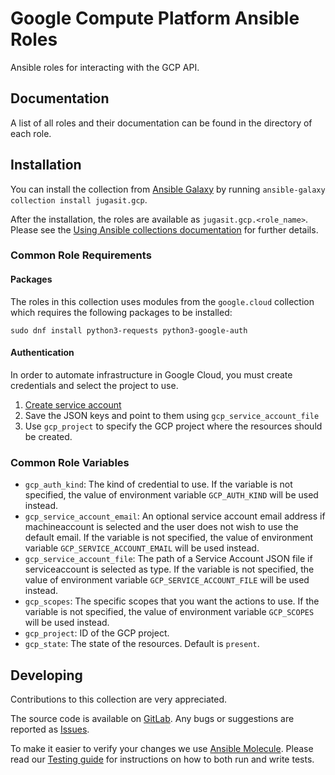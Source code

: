 # Google Compute Platform Ansible Roles

Ansible roles for interacting with the GCP API.

## Documentation

A list of all roles and their documentation can be found in the directory of each role.

## Installation

You can install the collection from [Ansible Galaxy](https://galaxy.ansible.com/jugasit/gcp) by running `ansible-galaxy collection install jugasit.gcp`.

After the installation, the roles are available as `jugasit.gcp.<role_name>`. Please see the [Using Ansible collections documentation](https://docs.ansible.com/ansible/devel/user_guide/collections_using.html) for further details.

### Common Role Requirements

#### Packages

The roles in this collection uses modules from the `google.cloud` collection which requires the following packages to be installed:

```shell
sudo dnf install python3-requests python3-google-auth
```

#### Authentication

In order to automate infrastructure in Google Cloud, you must create credentials and select the project to use.

1. [Create service account](https://developers.google.com/identity/protocols/oauth2/service-account#creatinganaccount)
2. Save the JSON keys and point to them using `gcp_service_account_file`
3. Use `gcp_project` to specify the GCP project where the resources should be created.

### Common Role Variables

- `gcp_auth_kind`: The kind of credential to use. If the variable is not specified, the value of environment variable `GCP_AUTH_KIND` will be used instead.
- `gcp_service_account_email`: An optional service account email address if machineaccount is selected and the user does not wish to use the default email. If the variable is not specified, the value of environment variable `GCP_SERVICE_ACCOUNT_EMAIL` will be used instead.
- `gcp_service_account_file`: The path of a Service Account JSON file if serviceaccount is selected as type. If the variable is not specified, the value of environment variable `GCP_SERVICE_ACCOUNT_FILE` will be used instead.
- `gcp_scopes`: The specific scopes that you want the actions to use. If the variable is not specified, the value of environment variable `GCP_SCOPES` will be used instead.
- `gcp_project`: ID of the GCP project.
- `gcp_state`: The state of the resources. Default is `present`.

## Developing

Contributions to this collection are very appreciated.

The source code is available on [GitLab](https://gitlab.com/jugasit/ansible/gcp).
Any bugs or suggestions are reported as [Issues](https://gitlab.com/jugasit/ansible/gcp/-/issues).

To make it easier to verify your changes we use [Ansible Molecule](https://molecule.readthedocs.io).
Please read our [Testing guide](https://gitlab.com/jugasit/ansible/gcp/-/blob/main/TESTING.md) for instructions on how to both run and write tests.
